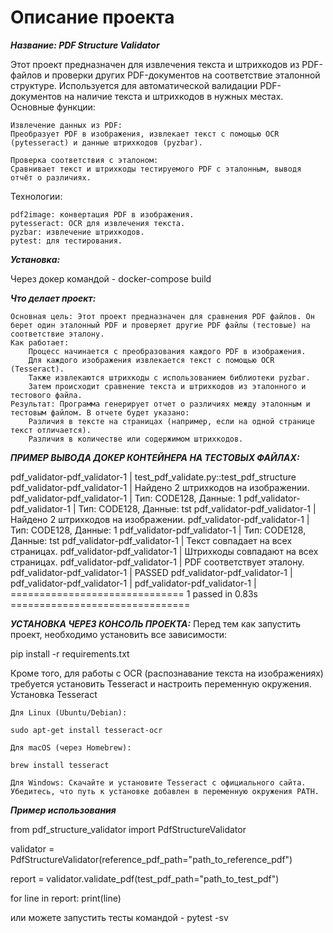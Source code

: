 # Описание проекта

***Название: PDF Structure Validator***

Этот проект предназначен для извлечения текста и штрихкодов из PDF-файлов и проверки других PDF-документов на соответствие эталонной структуре. Используется для автоматической валидации PDF-документов на наличие текста и штрихкодов в нужных местах.
Основные функции:

    Извлечение данных из PDF:
    Преобразует PDF в изображения, извлекает текст с помощью OCR (pytesseract) и данные штрихкодов (pyzbar).

    Проверка соответствия с эталоном:
    Сравнивает текст и штрихкоды тестируемого PDF с эталонным, выводя отчёт о различиях.

Технологии:

    pdf2image: конвертация PDF в изображения.
    pytesseract: OCR для извлечения текста.
    pyzbar: извлечение штрихкодов.
    pytest: для тестирования.

***Установка:***

Через докер командой - docker-compose build


***Что делает проект:***

    Основная цель: Этот проект предназначен для сравнения PDF файлов. Он берет один эталонный PDF и проверяет другие PDF файлы (тестовые) на соответствие эталону.
    Как работает:
        Процесс начинается с преобразования каждого PDF в изображения.
        Для каждого изображения извлекается текст с помощью OCR (Tesseract).
        Также извлекаются штрихкоды с использованием библиотеки pyzbar.
        Затем происходит сравнение текста и штрихкодов из эталонного и тестового файла.
    Результат: Программа генерирует отчет о различиях между эталонным и тестовым файлом. В отчете будет указано:
        Различия в тексте на страницах (например, если на одной странице текст отличается).
        Различия в количестве или содержимом штрихкодов.

***ПРИМЕР ВЫВОДА ДОКЕР КОНТЕЙНЕРА НА ТЕСТОВЫХ ФАЙЛАХ:***

pdf_validator-pdf_validator-1  | test_pdf_validate.py::test_pdf_structure 
pdf_validator-pdf_validator-1  | Найдено 2 штрихкодов на изображении.
pdf_validator-pdf_validator-1  | Тип: CODE128, Данные: 1
pdf_validator-pdf_validator-1  | Тип: CODE128, Данные: tst
pdf_validator-pdf_validator-1  | Найдено 2 штрихкодов на изображении.
pdf_validator-pdf_validator-1  | Тип: CODE128, Данные: 1
pdf_validator-pdf_validator-1  | Тип: CODE128, Данные: tst
pdf_validator-pdf_validator-1  | Текст совпадает на всех страницах.
pdf_validator-pdf_validator-1  | Штрихкоды совпадают на всех страницах.
pdf_validator-pdf_validator-1  | PDF соответствует эталону.
pdf_validator-pdf_validator-1  | PASSED
pdf_validator-pdf_validator-1  | 
pdf_validator-pdf_validator-1  | 
pdf_validator-pdf_validator-1  | ============================== 1 passed in 0.83s ===============================


***УСТАНОВКА ЧЕРЕЗ КОНСОЛЬ ПРОЕКТА:***
Перед тем как запустить проект, необходимо установить все зависимости:

pip install -r requirements.txt

Кроме того, для работы с OCR (распознавание текста на изображениях) требуется установить Tesseract и настроить переменную окружения.
Установка Tesseract

    Для Linux (Ubuntu/Debian):

    sudo apt-get install tesseract-ocr

    Для macOS (через Homebrew):

    brew install tesseract

    Для Windows: Скачайте и установите Tesseract с официального сайта. Убедитесь, что путь к установке добавлен в переменную окружения PATH.

***Пример использования***

from pdf_structure_validator import PdfStructureValidator


validator = PdfStructureValidator(reference_pdf_path="path_to_reference_pdf")


report = validator.validate_pdf(test_pdf_path="path_to_test_pdf")

for line in report:
    print(line)

или можете запустить тесты командой - pytest -sv
